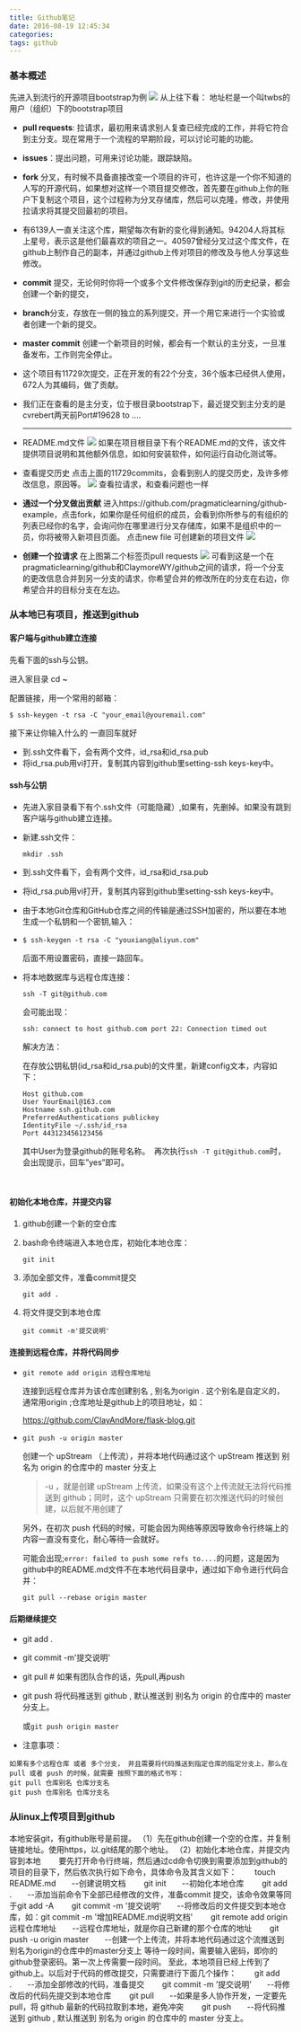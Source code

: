 ```yaml
---
title: Github笔记
date: 2016-08-19 12:45:34
categories:
tags: github
---
```


### 基本概述

先进入到流行的开源项目bootstrap为例
  ![](http://7xs1eq.com1.z0.glb.clouddn.com/github1.png)
  从上往下看：
  地址栏是一个叫twbs的用户（组织）下的bootstrap项目

* **pull requests**: 拉请求，最初用来请求别人复查已经完成的工作，并将它符合到主分支。现在常用于一个流程的早期阶段，可以讨论可能的功能。

* **issues**：提出问题，可用来讨论功能，跟踪缺陷。

* **fork** 分叉，有时候不具备直接改变一个项目的许可，也许这是一个你不知道的人写的开源代码，如果想对这样一个项目提交修改，首先要在github上你的账户下复制这个项目，这个过程称为分叉存储库，然后可以克隆，修改，并使用拉请求将其提交回最初的项目。

* 有6139人一直关注这个库，期望每次有新的变化得到通知。94204人将其标上星号，表示这是他们最喜欢的项目之一。40597曾经分叉过这个库文件，在github上制作自己的副本，并通过github上传对项目的修改及与他人分享这些修改。

* **commit** 提交，无论何时你将一个或多个文件修改保存到git的历史纪录，都会创建一个新的提交，

* **branch**分支，存放在一侧的独立的系列提交，开一个用它来进行一个实验或者创建一个新的提交。

* **master commit** 创建一个新项目的时候，都会有一个默认的主分支，一旦准备发布，工作则完全停止。

* 这个项目有11729次提交，正在开发的有22个分支，36个版本已经供人使用，672人为其编码，做了贡献。

* 我们正在查看的是主分支，位于根目录bootstrap下，最近提交到主分支的是cvrebert两天前Port#19628 to ....

    ---

* README.md文件
  ![](http://7xs1eq.com1.z0.glb.clouddn.com/gitReadme.png)
  如果在项目根目录下有个README.md的文件，该文件提供项目说明和其他额外信息，如如何安装软件，如何运行自动化测试等。

* 查看提交历史
  点击上面的11729commits，会看到别人的提交历史，及许多修改信息，原因等。
  ![](http://7xs1eq.com1.z0.glb.clouddn.com/commits.jpg)
  查看拉请求，和查看问题也一样

* **通过一个分叉做出贡献**
  进入https://github.com/pragmaticlearning/github-example，点击fork，如果你是任何组织的成员，会看到你所参与的有组织的列表已经你的名字，会询问你在哪里进行分叉存储库，如果不是组织中的一员，你将被带入新项目页面。
  点击new file 可创建新的项目文件
  ![](http://7xs1eq.com1.z0.glb.clouddn.com/newfile.png)

* **创建一个拉请求**
  在上图第二个标签页pull requests
  ![](http://7xs1eq.com1.z0.glb.clouddn.com/pullRequest.png)
  可看到这是一个在pragmaticlearning/github和ClaymoreWY/github之间的请求，将一个分支的更改信息合并到另一分支的请求，你希望合并的修改所在的分支在右边，你希望合并的目标分支在左边。


### 从本地已有项目，推送到github

#### 客户端与github建立连接

先看下面的ssh与公钥。

进入家目录 cd ~

配置链接，用一个常用的邮箱：

`$ ssh-keygen -t rsa -C "your_email@youremail.com" `

接下来让你输入什么的 一直回车就好

- 到.ssh文件看下，会有两个文件，id_rsa和id_rsa.pub
- 将id_rsa.pub用vi打开，复制其内容到github里setting-ssh keys-key中。

#### ssh与公钥

* 先进入家目录看下有个.ssh文件（可能隐藏）,如果有，先删掉。如果没有跳到客户端与github建立连接。

* 新建.ssh文件：

  `mkdir .ssh`

* 到.ssh文件看下，会有两个文件，id_rsa和id_rsa.pub

* 将id_rsa.pub用vi打开，复制其内容到github里setting-ssh keys-key中。

* 由于本地Git仓库和GitHub仓库之间的传输是通过SSH加密的，所以要在本地生成一个私钥和一个密钥,输入：

* `$ ssh-keygen -t rsa -C "youxiang@aliyun.com"`

  后面不用设置密码，直接一路回车。

* 将本地数据库与远程仓库连接：

  `ssh -T git@github.com`

  会可能出现：

  `ssh: connect to host github.com port 22: Connection timed out`

  解决方法：

  在存放公钥私钥(id_rsa和id_rsa.pub)的文件里，新建config文本，内容如下：

  ```
  Host github.com
  User YourEmail@163.com
  Hostname ssh.github.com
  PreferredAuthentications publickey
  IdentityFile ~/.ssh/id_rsa
  Port 443123456123456
  ```

  其中User为登录github的账号名称。 
  再次执行`ssh -T git@github.com`时，会出现提示，回车”yes”即可。 

  ​



#### 初始化本地仓库，并提交内容

1. github创建一个新的空仓库

2. bash命令终端进入本地仓库，初始化本地仓库：

   `git init`

3. 添加全部文件，准备commit提交

   `git add .`

4. 将文件提交到本地仓库

   `git commit -m'提交说明'`

#### 连接到远程仓库，并将代码同步

* `git remote add origin 远程仓库地址`

  连接到远程仓库并为该仓库创建别名 , 别名为origin . 这个别名是自定义的，通常用origin ;仓库地址是github上的项目地址，如：

  https://github.com/ClayAndMore/flask-blog.git

* `git push -u origin master`

  创建一个 upStream （上传流），并将本地代码通过这个 upStream 推送到 别名为 origin 的仓库中的 master 分支上

  > -u ，就是创建 upStream 上传流，如果没有这个上传流就无法将代码推送到 github；同时，这个 upStream 只需要在初次推送代码的时候创建，以后就不用创建了

  另外，在初次 push 代码的时候，可能会因为网络等原因导致命令行终端上的内容一直没有变化，耐心等待一会就好。

  可能会出现;`error: failed to push some refs to....`的问题，这是因为github中的README.md文件不在本地代码目录中，通过如下命令进行代码合并：

  `git pull --rebase origin master`

#### 后期继续提交

* git add .

* git commit -m'提交说明'

* git pull # 如果有团队合作的话，先pull,再push

* git push 将代码推送到 github , 默认推送到 别名为 origin 的仓库中的 master 分支上。

  或`git push origin master`

* 注意事项：

```
如果有多个远程仓库 或者 多个分支， 并且需要将代码推送到指定仓库的指定分支上，那么在 pull 或者 push 的时候，就需要 按照下面的格式书写：
git pull 仓库别名 仓库分支名
git push 仓库别名 仓库分支名
```





### 从linux上传项目到github

本地安装git，有github账号是前提。
（1）先在github创建一个空的仓库，并复制链接地址。使用https，以.git结尾的那个地址。
（2）初始化本地仓库，并提交内容到本地
　　要先打开命令行终端，然后通过cd命令切换到需要添加到github的项目的目录下，然后依次执行如下命令，具体命令及其含义如下：
　　touch README.md　　--创建说明文档
　　git init　　--初始化本地仓库
　　git add .　　--添加当前命令下全部已经修改的文件，准备commit 提交，该命令效果等同于git add -A
　　git commit -m '提交说明'　　--将修改后的文件提交到本地仓库，如：git commit -m '增加README.md说明文档'
　　git remote add origin 远程仓库地址　　--远程仓库地址，就是你自己新建的那个仓库的地址
　　git push -u origin master　　--创建一个上传流，并将本地代码通过这个流推送到别名为origin的仓库中的master分支上
等待一段时间，需要输入密码，即你的github登录密码。第一次上传需要一段时间。
至此，本地项目已经上传到了github上。以后对于代码的修改提交，只需要进行下面几个操作：
　　git add .　　--添加全部修改的代码，准备提交
　　git commit -m ’提交说明’　　--将修改后的代码先提交到本地仓库
　　git pull　　--如果是多人协作开发，一定要先pull，将 github 最新的代码拉取到本地，避免冲突
　　git push　　--将代码推送到 github , 默认推送到 别名为 origin 的仓库中的 master 分支上。